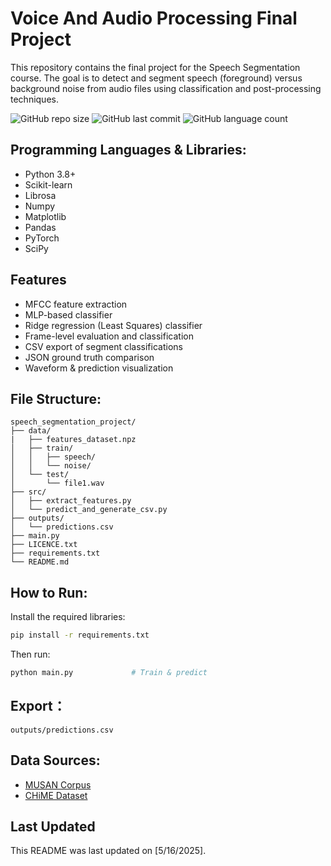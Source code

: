 # Voice And Audio Processing Final Project
This repository contains the final project for the Speech Segmentation course. The goal is to detect and segment speech (foreground) versus background noise from audio files using classification and post-processing techniques.


![GitHub repo size](https://img.shields.io/github/repo-size/spirosvl999/voice_and_audio_processing)
![GitHub last commit](https://img.shields.io/github/last-commit/spirosvl999/voice_and_audio_processing)
![GitHub language count](https://img.shields.io/github/languages/count/spirosvl999/voice_and_audio_processing)


## Programming Languages & Libraries:
- Python 3.8+
- Scikit-learn
- Librosa
- Numpy
- Matplotlib
- Pandas
- PyTorch
- SciPy

## Features
- MFCC feature extraction
- MLP-based classifier
- Ridge regression (Least Squares) classifier
- Frame-level evaluation and classification
- CSV export of segment classifications
- JSON ground truth comparison
- Waveform & prediction visualization

## File Structure:
```
speech_segmentation_project/
├── data/
|   ├── features_dataset.npz
│   ├── train/
│   │   ├── speech/
│   │   └── noise/
│   └── test/
│       └── file1.wav
├── src/
│   ├── extract_features.py
│   └── predict_and_generate_csv.py
├── outputs/
│   └── predictions.csv
├── main.py
├── LICENCE.txt
├── requirements.txt
└── README.md
```

## How to Run:
Install the required libraries:
```bash
pip install -r requirements.txt
```

Then run:
```bash
python main.py             # Train & predict
```

## Export：
```
outputs/predictions.csv
```

## Data Sources:
- [MUSAN Corpus](https://www.openslr.org/17)
- [CHiME Dataset](https://www.openslr.org/26)

## Last Updated
This README was last updated on [5/16/2025].
